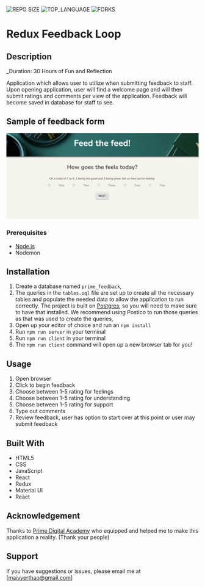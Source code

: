 
![REPO SIZE](https://img.shields.io/github/repo-size/yyerthao/redux-feedback-loop.svg?style=flat-square)
![TOP_LANGUAGE](https://img.shields.io/github/languages/top/yyerthao/redux-feedback-loop.svg?style=flat-square)
![FORKS](https://img.shields.io/github/forks/yyerthao/redux-feedback-loop.svg?style=social)

# Redux Feedback Loop

## Description

_Duration: 30 Hours of Fun and Reflection

 Application which allows user to utilize when submitting feedback to staff. Upon opening application, user will find a welcome page and will then submit ratings and comments per view of the application. Feedback will become saved in database for staff to see.


## Sample of feedback form

![Feedback](feeling.png)


### Prerequisites

- [Node.js](https://nodejs.org/en/)
- Nodemon


## Installation

1. Create a database named `prime_feedback`,
2. The queries in the `tables.sql` file are set up to create all the necessary tables and populate the needed data to allow the application to run correctly. The project is built on [Postgres](https://www.postgresql.org/download/), so you will need to make sure to have that installed. We recommend using Postico to run those queries as that was used to create the queries, 
3. Open up your editor of choice and run an `npm install`
4. Run `npm run server` in your terminal
5. Run `npm run client` in your terminal
6. The `npm run client` command will open up a new browser tab for you!


## Usage

1. Open browser
2. Click to begin feedback
3. Choose between 1-5 rating for feelings
4. Choose between 1-5 rating for understanding
5. Choose between 1-5 rating for support
6. Type out comments
7. Review feedback, user has option to start over at this point
    or user may submit feedback 



## Built With

* HTML5
* CSS
* JavaScript
* React
* Redux
* Material UI
* React


## Acknowledgement
Thanks to [Prime Digital Academy](www.primeacademy.io) who equipped and helped me to make this application a reality. (Thank your people)

## Support
If you have suggestions or issues, please email me at [maivyerthao@gmail.com]